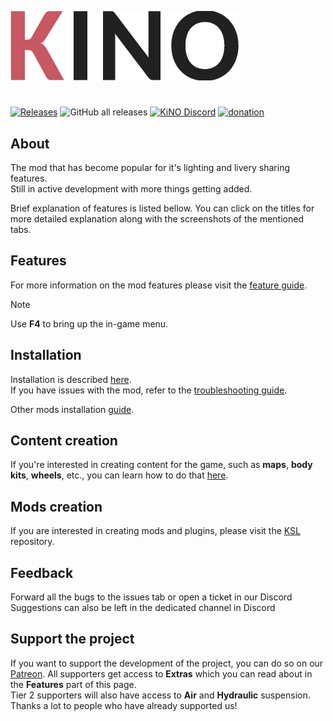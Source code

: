 ![LOGO](Images/logo.png)

#

[![Releases](https://img.shields.io/github/v/release/trbflxr/kino?include_prereleases&label=DOWNLOAD&style=for-the-badge)](https://github.com/trbflxr/kino/releases)
![GitHub all releases](https://img.shields.io/github/downloads/trbflxr/kino/total?label=TOTAL%20DOWNLOADS&style=for-the-badge)
[![KiNO Discord](https://img.shields.io/discord/716264804498538516?label=DISCORD&style=for-the-badge)](https://discord.gg/xvGMEEcEEp)
[![donation](https://img.shields.io/badge/patreon-support-ff424d?style=for-the-badge)](https://www.patreon.com/kinomod)

## About

The mod that has become popular for it's lighting and livery sharing features.  
Still in active development with more things getting added.

Brief explanation of features is listed bellow. You can click on the titles for more detailed explanation along with the screenshots of the mentioned tabs.

## Features

For more information on the mod features please visit the [feature guide](Help/Support/Guide.md).

> [!NOTE]  
> Use **F4** to bring up the in-game menu.

## Installation

Installation is described [here](INSTALL.md).  
If you have issues with the mod, refer to the [troubleshooting guide](Help/Support/Troubleshooting.md).

Other mods installation [guide](https://github.com/trbflxr/ksl/blob/master/doc/guide/install_content.md).

## Content creation

If you're interested in creating content for the game, such as **maps**, **body kits**, **wheels**, etc., you can learn how to do that [here](ContentCreation/ContentInfo.md).

## Mods creation

If you are interested in creating mods and plugins, please visit the [KSL](https://github.com/trbflxr/ksl) repository.

## Feedback

Forward all the bugs to the issues tab or open a ticket in our Discord  
Suggestions can also be left in the dedicated channel in Discord

## Support the project

If you want to support the development of the project, you can do so on our [Patreon](https://www.patreon.com/kinomod).
All supporters get access to **Extras** which you can read about in the **Features** part of this page.  
Tier 2 supporters will also have access to **Air** and **Hydraulic** suspension.
Thanks a lot to people who have already supported us!
